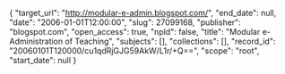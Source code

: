 {
  "target_url": "http://modular-e-admin.blogspot.com/", 
  "end_date": null, 
  "date": "2006-01-01T12:00:00", 
  "slug": 27099168, 
  "publisher": "blogspot.com", 
  "open_access": true, 
  "npld": false, 
  "title": "Modular e-Administration of Teaching", 
  "subjects": [], 
  "collections": [], 
  "record_id": "20060101T120000/cu1qdRjGJG59AkW/L1r/+Q==", 
  "scope": "root", 
  "start_date": null
}

